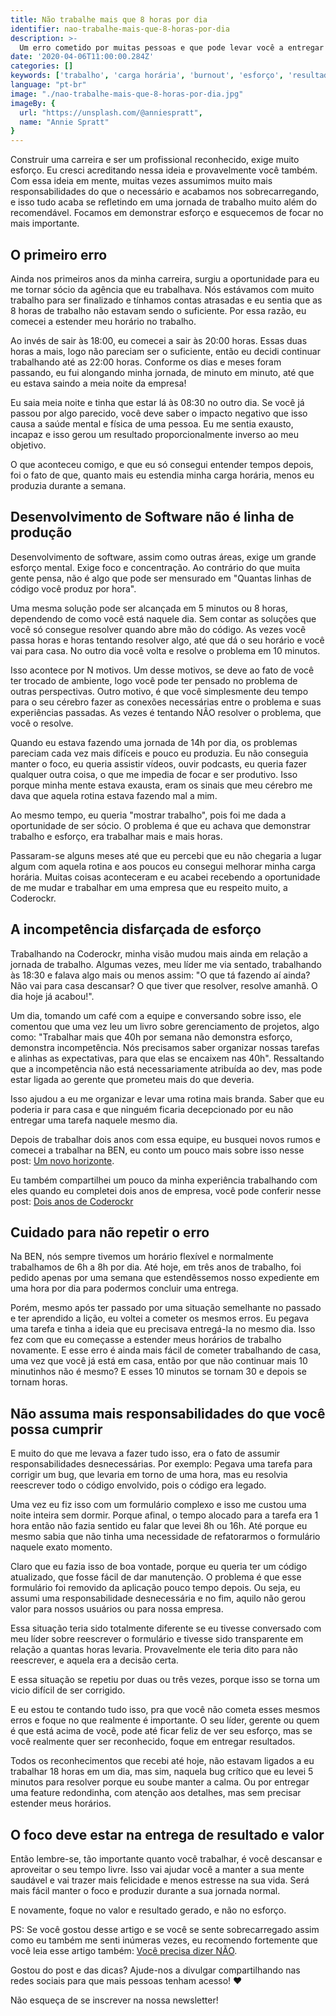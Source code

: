 ```yaml
---
title: Não trabalhe mais que 8 horas por dia
identifier: nao-trabalhe-mais-que-8-horas-por-dia
description: >-
  Um erro cometido por muitas pessoas e que pode levar você a entregar menos resultados.
date: '2020-04-06T11:00:00.284Z'
categories: []
keywords: ['trabalho', 'carga horária', 'burnout', 'esforço', 'resultado', 'gerar valor']
language: "pt-br"
image: "./nao-trabalhe-mais-que-8-horas-por-dia.jpg"
imageBy: {
  url: "https://unsplash.com/@anniespratt",
  name: "Annie Spratt"
}
---
```


Construir uma carreira e ser um profissional reconhecido, exige muito esforço. Eu cresci acreditando nessa ideia e provavelmente você também.
Com essa ideia em mente, muitas vezes assumimos muito mais responsabilidades do que o necessário e acabamos nos sobrecarregando, e isso tudo acaba se refletindo em uma jornada de trabalho muito além do recomendável.
Focamos em demonstrar esforço e esquecemos de focar no mais importante.

## O primeiro erro
Ainda nos primeiros anos da minha carreira, surgiu a oportunidade para eu me tornar sócio da agência que eu trabalhava.
Nós estávamos com muito trabalho para ser finalizado e tínhamos  contas atrasadas e eu sentia que as 8 horas de trabalho não estavam sendo o suficiente.
Por essa razão, eu comecei a estender meu horário no trabalho.

Ao invés de sair às 18:00, eu comecei a sair às 20:00 horas. Essas duas horas a mais, logo não pareciam ser o suficiente, então eu decidi continuar trabalhando até as 22:00 horas. Conforme os dias e meses foram passando, eu fui alongando minha jornada, de minuto em minuto, até que eu estava saindo a meia noite da empresa!

Eu saia meia noite e tinha que estar lá às 08:30 no outro dia. Se você já passou por algo parecido, você deve saber o impacto negativo que isso causa a saúde mental e física de uma pessoa. Eu me sentia exausto, incapaz e isso gerou um resultado proporcionalmente inverso ao meu objetivo.

O que aconteceu comigo, e que eu só consegui entender tempos depois, foi o fato de que, quanto mais eu estendia minha carga horária, menos eu produzia durante a semana.

## Desenvolvimento de Software não é linha de produção
Desenvolvimento de software, assim como outras áreas, exige um grande esforço mental. Exige foco e concentração. Ao contrário do que muita gente pensa, não é algo que pode ser mensurado em "Quantas linhas de código você produz por hora".

Uma mesma solução pode ser alcançada em 5 minutos ou 8 horas, dependendo de como você está naquele dia. Sem contar as soluções que você só consegue resolver quando abre mão do código. As vezes você passa horas e horas tentando resolver algo, até que dá o seu horário e você vai para casa. No outro dia você volta e resolve o problema em 10 minutos.

Isso acontece por N motivos. Um desse motivos, se deve ao fato de você ter trocado de ambiente, logo você pode ter pensado no problema de outras perspectivas. Outro motivo, é que você simplesmente deu tempo para o seu cérebro fazer as conexões necessárias entre o problema e suas experiências passadas. As vezes é tentando NÃO resolver o problema, que você o resolve.

Quando eu estava fazendo uma jornada de 14h por dia, os problemas pareciam cada vez mais difíceis e pouco eu produzia. Eu não conseguia manter o foco, eu queria assistir vídeos, ouvir podcasts, eu queria fazer qualquer outra coisa, o que me impedia de focar e ser produtivo. Isso porque minha mente estava exausta, eram os sinais que meu cérebro me dava que aquela rotina estava fazendo mal a mim.

Ao mesmo tempo, eu queria "mostrar trabalho", pois foi me dada a oportunidade de ser sócio. O problema é que eu achava que demonstrar trabalho e esforço, era trabalhar mais e mais horas.

Passaram-se alguns meses até que eu percebi que eu não chegaria a lugar algum com aquela rotina e aos poucos eu consegui melhorar minha carga horária.
Muitas coisas aconteceram e eu acabei recebendo a oportunidade de me mudar e trabalhar em uma empresa que eu respeito muito, a Coderockr.

## A incompetência disfarçada de esforço
Trabalhando na Coderockr, minha visão mudou mais ainda em relação a jornada de trabalho. Algumas vezes, meu líder me via sentado, trabalhando às 18:30 e falava algo mais ou menos assim: "O que tá fazendo aí ainda? Não vai para casa descansar? O que tiver que resolver, resolve amanhã. O dia hoje já acabou!".

Um dia, tomando um café com a equipe e conversando sobre isso, ele comentou que uma vez leu um livro sobre gerenciamento de projetos, algo como: "Trabalhar mais que 40h por semana não demonstra esforço, demonstra incompetência. Nós precisamos saber organizar nossas tarefas e alinhas as expectativas, para que elas se encaixem nas 40h".
Ressaltando que a incompetência não está necessariamente atribuída ao dev, mas pode estar ligada ao gerente que prometeu mais do que deveria.


Isso ajudou a eu me organizar e levar uma rotina mais branda. Saber que eu poderia ir para casa e que ninguém ficaria decepcionado por eu não entregar uma tarefa naquele mesmo dia.


Depois de trabalhar dois anos com essa equipe, eu busquei novos rumos e comecei a trabalhar na BEN, eu conto um pouco mais sobre isso nesse post: <a href="https://www.viniciusdacal.com/blog/2017/03/23/um-novo-horizonte" target="_blank">Um novo horizonte</a>.

Eu também compartilhei um pouco da minha experiência trabalhando com eles quando eu completei dois anos de empresa, você pode conferir nesse post: <a href="https://www.viniciusdacal.com/blog/2017/02/26/dois-anos-de-coderockr" target="_blank">Dois anos de Coderockr</a>

## Cuidado para não repetir o erro
Na BEN, nós sempre tivemos um horário flexível e normalmente trabalhamos de 6h a 8h por dia. Até hoje, em três anos de trabalho, foi pedido apenas por uma semana que estendêssemos nosso expediente em uma hora por dia para podermos concluir uma entrega.

Porém, mesmo após ter passado por uma situação semelhante no passado e ter aprendido a lição, eu voltei a cometer os mesmos erros. Eu pegava uma tarefa e tinha a ideia que eu precisava entregá-la no mesmo dia. Isso fez com que eu começasse a estender meus horários de trabalho novamente. E esse erro é ainda mais fácil de cometer trabalhando de casa, uma vez que você já está em casa, então por que não continuar mais 10 minutinhos não é mesmo? E esses 10 minutos se tornam 30 e depois se tornam horas.

## Não assuma mais responsabilidades do que você possa cumprir
E muito do que me levava a fazer tudo isso, era o fato de assumir responsabilidades desnecessárias. Por exemplo: Pegava uma tarefa para corrigir um bug, que levaria em torno de uma hora, mas eu resolvia reescrever todo o código envolvido, pois o código era legado.

Uma vez eu fiz isso com um formulário complexo e isso me custou uma noite inteira sem dormir. Porque afinal, o tempo alocado para a tarefa era 1 hora então não fazia sentido eu falar que levei 8h ou 16h. Até porque eu mesmo sabia que não tinha uma necessidade de refatorarmos o formulário naquele exato momento.

Claro que eu fazia isso de boa vontade, porque eu queria ter um código atualizado, que fosse fácil de dar manutenção. O problema é que esse formulário foi removido da aplicação pouco tempo depois. Ou seja, eu assumi uma responsabilidade desnecessária e no fim, aquilo não gerou valor para nossos usuários ou para nossa empresa.

Essa situação teria sido totalmente diferente se eu tivesse conversado com meu líder sobre reescrever o formulário e tivesse sido transparente em relação a quantas horas levaria. Provavelmente ele teria dito para não reescrever, e aquela era a decisão certa.

E essa situação se repetiu por duas ou três vezes, porque isso se torna um vicio difícil de ser corrigido.

E eu estou te contando tudo isso, pra que você não cometa esses mesmos erros e foque no que realmente é importante.
O seu líder, gerente ou quem é que está acima de você, pode até ficar feliz de ver seu esforço, mas se você realmente quer ser reconhecido, foque em entregar resultados.

Todos os reconhecimentos que recebi até hoje, não estavam ligados a eu trabalhar 18 horas em um dia, mas sim, naquela bug crítico que eu levei 5 minutos para resolver porque eu soube manter a calma. Ou por entregar uma feature redondinha, com atenção aos detalhes, mas sem precisar estender meus horários.

## O foco deve estar na entrega de resultado e valor
Então lembre-se, tão importante quanto você trabalhar, é você descansar e aproveitar o seu tempo livre. Isso vai ajudar você a manter a sua mente saudável e vai trazer mais felicidade e menos estresse na sua vida. Será mais fácil manter o foco e produzir durante a sua jornada normal.

E novamente, foque no valor e resultado gerado, e não no esforço.

PS: Se você gostou desse artigo e se você se sente sobrecarregado assim como eu também me senti inúmeras vezes, eu recomendo fortemente que você leia esse artigo também: <a href="https://www.viniciusdacal.com/blog/2016/04/02/voce-precisa-dizer-nao" target="_blank">Você precisa dizer NÃO</a>.


Gostou do post e das dicas? Ajude-nos a divulgar compartilhando nas redes sociais para que mais pessoas tenham acesso! ❤️️

Não esqueça de se inscrever na nossa newsletter!
